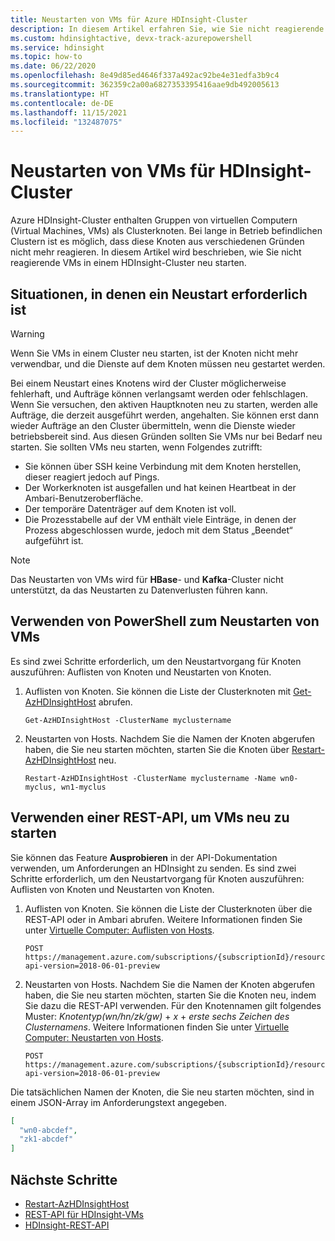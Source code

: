 ```yaml
---
title: Neustarten von VMs für Azure HDInsight-Cluster
description: In diesem Artikel erfahren Sie, wie Sie nicht reagierende VMs für Azure HDInsight-Cluster neu starten.
ms.custom: hdinsightactive, devx-track-azurepowershell
ms.service: hdinsight
ms.topic: how-to
ms.date: 06/22/2020
ms.openlocfilehash: 8e49d85ed4646f337a492ac92be4e31edfa3b9c4
ms.sourcegitcommit: 362359c2a00a6827353395416aae9db492005613
ms.translationtype: HT
ms.contentlocale: de-DE
ms.lasthandoff: 11/15/2021
ms.locfileid: "132487075"
---
```

# <a name="reboot-vms-for-hdinsight-clusters"></a>Neustarten von VMs für HDInsight-Cluster

Azure HDInsight-Cluster enthalten Gruppen von virtuellen Computern (Virtual Machines, VMs) als Clusterknoten. Bei lange in Betrieb befindlichen Clustern ist es möglich, dass diese Knoten aus verschiedenen Gründen nicht mehr reagieren. In diesem Artikel wird beschrieben, wie Sie nicht reagierende VMs in einem HDInsight-Cluster neu starten.

## <a name="when-to-reboot"></a>Situationen, in denen ein Neustart erforderlich ist

> [!WARNING]
> Wenn Sie VMs in einem Cluster neu starten, ist der Knoten nicht mehr verwendbar, und die Dienste auf dem Knoten müssen neu gestartet werden.

Bei einem Neustart eines Knotens wird der Cluster möglicherweise fehlerhaft, und Aufträge können verlangsamt werden oder fehlschlagen. Wenn Sie versuchen, den aktiven Hauptknoten neu zu starten, werden alle Aufträge, die derzeit ausgeführt werden, angehalten. Sie können erst dann wieder Aufträge an den Cluster übermitteln, wenn die Dienste wieder betriebsbereit sind. Aus diesen Gründen sollten Sie VMs nur bei Bedarf neu starten. Sie sollten VMs neu starten, wenn Folgendes zutrifft:

- Sie können über SSH keine Verbindung mit dem Knoten herstellen, dieser reagiert jedoch auf Pings.
- Der Workerknoten ist ausgefallen und hat keinen Heartbeat in der Ambari-Benutzeroberfläche.
- Der temporäre Datenträger auf dem Knoten ist voll.
- Die Prozesstabelle auf der VM enthält viele Einträge, in denen der Prozess abgeschlossen wurde, jedoch mit dem Status „Beendet“ aufgeführt ist.

> [!NOTE]
> Das Neustarten von VMs wird für **HBase**- und **Kafka**-Cluster nicht unterstützt, da das Neustarten zu Datenverlusten führen kann.

## <a name="use-powershell-to-reboot-vms"></a>Verwenden von PowerShell zum Neustarten von VMs

Es sind zwei Schritte erforderlich, um den Neustartvorgang für Knoten auszuführen: Auflisten von Knoten und Neustarten von Knoten.

1. Auflisten von Knoten. Sie können die Liste der Clusterknoten mit [Get-AzHDInsightHost](/powershell/module/az.hdinsight/get-azhdinsighthost) abrufen.

      ```
      Get-AzHDInsightHost -ClusterName myclustername
      ```

1. Neustarten von Hosts. Nachdem Sie die Namen der Knoten abgerufen haben, die Sie neu starten möchten, starten Sie die Knoten über [Restart-AzHDInsightHost](/powershell/module/az.hdinsight/restart-azhdinsighthost) neu.

      ```
      Restart-AzHDInsightHost -ClusterName myclustername -Name wn0-myclus, wn1-myclus
      ```

## <a name="use-a-rest-api-to-reboot-vms"></a>Verwenden einer REST-API, um VMs neu zu starten

Sie können das Feature **Ausprobieren** in der API-Dokumentation verwenden, um Anforderungen an HDInsight zu senden. Es sind zwei Schritte erforderlich, um den Neustartvorgang für Knoten auszuführen: Auflisten von Knoten und Neustarten von Knoten.

1. Auflisten von Knoten. Sie können die Liste der Clusterknoten über die REST-API oder in Ambari abrufen. Weitere Informationen finden Sie unter [Virtuelle Computer: Auflisten von Hosts](/rest/api/hdinsight/2021-06-01/virtual-machines/list-hosts).

    ```
    POST https://management.azure.com/subscriptions/{subscriptionId}/resourceGroups/{resourceGroupName}/providers/Microsoft.HDInsight/clusters/{clusterName}/listHosts?api-version=2018-06-01-preview
    ```

1. Neustarten von Hosts. Nachdem Sie die Namen der Knoten abgerufen haben, die Sie neu starten möchten, starten Sie die Knoten neu, indem Sie dazu die REST-API verwenden. Für den Knotennamen gilt folgendes Muster: *Knotentyp(wn/hn/zk/gw)*  + *x* + *erste sechs Zeichen des Clusternamens*. Weitere Informationen finden Sie unter [Virtuelle Computer: Neustarten von Hosts](/rest/api/hdinsight/2021-06-01/virtual-machines/restart-hosts).

    ```
    POST https://management.azure.com/subscriptions/{subscriptionId}/resourceGroups/{resourceGroupName}/providers/Microsoft.HDInsight/clusters/{clusterName}/restartHosts?api-version=2018-06-01-preview
    ```

Die tatsächlichen Namen der Knoten, die Sie neu starten möchten, sind in einem JSON-Array im Anforderungstext angegeben.

```json
[
  "wn0-abcdef",
  "zk1-abcdef"
]
```

## <a name="next-steps"></a>Nächste Schritte

* [Restart-AzHDInsightHost](/powershell/module/az.hdinsight/restart-azhdinsighthost)
* [REST-API für HDInsight-VMs](/rest/api/hdinsight/2021-06-01/virtual-machines)
* [HDInsight-REST-API](/rest/api/hdinsight/)
